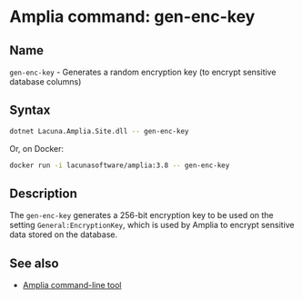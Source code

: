 ﻿# Amplia command: **gen-enc-key**

## Name

`gen-enc-key` - Generates a random encryption key (to encrypt sensitive database columns)

## Syntax

```sh
dotnet Lacuna.Amplia.Site.dll -- gen-enc-key
```

Or, on Docker:

```sh
docker run -i lacunasoftware/amplia:3.8 -- gen-enc-key
```

## Description

The `gen-enc-key` generates a 256-bit encryption key to be used on the setting `General:EncryptionKey`, which is used by Amplia to encrypt sensitive data
stored on the database.

## See also

* [Amplia command-line tool](index.md)
